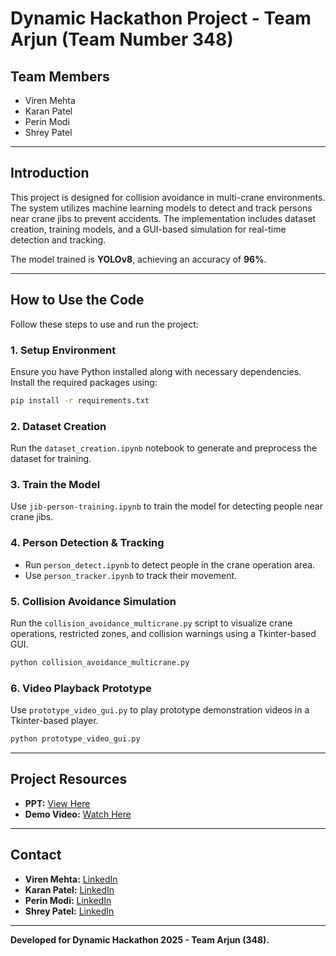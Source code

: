 # Dynamic Hackathon Project - Team Arjun (Team Number 348)

## Team Members
- Viren Mehta
- Karan Patel
- Perin Modi
- Shrey Patel

---

## Introduction
This project is designed for collision avoidance in multi-crane environments. The system utilizes machine learning models to detect and track persons near crane jibs to prevent accidents. The implementation includes dataset creation, training models, and a GUI-based simulation for real-time detection and tracking.

The model trained is **YOLOv8**, achieving an accuracy of **96%**.

---

## How to Use the Code
Follow these steps to use and run the project:

### 1. Setup Environment
Ensure you have Python installed along with necessary dependencies. Install the required packages using:
```bash
pip install -r requirements.txt
```

### 2. Dataset Creation
Run the `dataset_creation.ipynb` notebook to generate and preprocess the dataset for training.

### 3. Train the Model
Use `jib-person-training.ipynb` to train the model for detecting people near crane jibs.

### 4. Person Detection & Tracking
- Run `person_detect.ipynb` to detect people in the crane operation area.
- Use `person_tracker.ipynb` to track their movement.

### 5. Collision Avoidance Simulation
Run the `collision_avoidance_multicrane.py` script to visualize crane operations, restricted zones, and collision warnings using a Tkinter-based GUI.

```bash
python collision_avoidance_multicrane.py
```

### 6. Video Playback Prototype
Use `prototype_video_gui.py` to play prototype demonstration videos in a Tkinter-based player.

```bash
python prototype_video_gui.py
```

---

## Project Resources
- **PPT:** [View Here](https://drive.google.com/file/d/13RZ3N6_CE6rC5yR79IJqwghZQpjn2l__/view?usp=sharing)
- **Demo Video:** [Watch Here](https://drive.google.com/file/d/1iwivUbyUCCVZnp-K-Nn1iFfwkaStvSFl/view?usp=sharing)

---

## Contact
- **Viren Mehta:** [LinkedIn](https://www.linkedin.com/in/viren-mehta-0b14b8227/)
- **Karan Patel:** [LinkedIn](https://www.linkedin.com/in/karanpatel08/)
- **Perin Modi:** [LinkedIn](https://www.linkedin.com/in/modiperin/)
- **Shrey Patel:** [LinkedIn](https://www.linkedin.com/in/shreypatel07/)

---

**Developed for Dynamic Hackathon 2025 - Team Arjun (348).**

